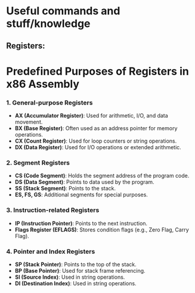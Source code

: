 # Useful commands and stuff/knowledge

## Registers: 

# Predefined Purposes of Registers in x86 Assembly

### 1. General-purpose Registers
- **AX (Accumulator Register)**: Used for arithmetic, I/O, and data movement.
- **BX (Base Register)**: Often used as an address pointer for memory operations.
- **CX (Count Register)**: Used for loop counters or string operations.
- **DX (Data Register)**: Used for I/O operations or extended arithmetic.

### 2. Segment Registers
- **CS (Code Segment)**: Holds the segment address of the program code.
- **DS (Data Segment)**: Points to data used by the program.
- **SS (Stack Segment)**: Points to the stack.
- **ES, FS, GS**: Additional segments for special purposes.

### 3. Instruction-related Registers
- **IP (Instruction Pointer)**: Points to the next instruction.
- **Flags Register (EFLAGS)**: Stores condition flags (e.g., Zero Flag, Carry Flag).

### 4. Pointer and Index Registers
- **SP (Stack Pointer)**: Points to the top of the stack.
- **BP (Base Pointer)**: Used for stack frame referencing.
- **SI (Source Index)**: Used in string operations.
- **DI (Destination Index)**: Used in string operations.
